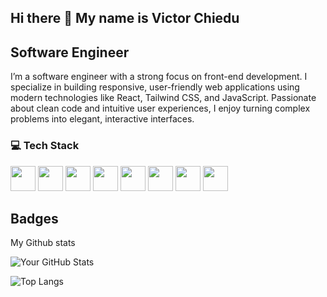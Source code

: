 ## Hi there 👋 My name is Victor Chiedu

## Software Engineer
I’m a software engineer with a strong focus on front-end development. I specialize in building responsive, user-friendly web applications using modern technologies like React, Tailwind CSS, and JavaScript. Passionate about clean code and intuitive user experiences, I enjoy turning complex problems into elegant, interactive interfaces.

### 💻 Tech Stack

<p align="left">
   <img src="https://cdn.jsdelivr.net/gh/devicons/devicon/icons/c/c-original.svg" width="40" />
  <img src="https://cdn.jsdelivr.net/gh/devicons/devicon/icons/python/python-original.svg" width="40" />
  <img src="https://cdn.jsdelivr.net/gh/devicons/devicon/icons/html5/html5-original.svg" width="40" />
  <img src="https://cdn.jsdelivr.net/gh/devicons/devicon/icons/css3/css3-original.svg" width="40" />
  <img src="https://cdn.jsdelivr.net/gh/devicons/devicon/icons/javascript/javascript-original.svg" width="40" />
  <img src="https://cdn.jsdelivr.net/gh/devicons/devicon/icons/react/react-original.svg" width="40" />
 <img src="https://cdn.jsdelivr.net/gh/devicons/devicon/icons/tailwindcss/tailwindcss-original.svg" width="40" />
 <img src="https://cdn.jsdelivr.net/gh/devicons/devicon/icons/nextjs/nextjs-original.svg" width="40" />
</p>

## Badges
My Github stats

![Your GitHub Stats](https://github-readme-stats.vercel.app/api?username=Epignosis1&show_icons=true&theme=radical)

![Top Langs](https://github-readme-stats.vercel.app/api/top-langs/?username=Epignosis1&layout=compact&theme=radical)


<!--
**Epignosis1/Epignosis1** is a ✨ _special_ ✨ repository because its `README.md` (this file) appears on your GitHub profile.

Here are some ideas to get you started:

- 🔭 I’m currently working on ...
- 🌱 I’m currently learning ...
- 👯 I’m looking to collaborate on ...
- 🤔 I’m looking for help with ...
- 💬 Ask me about ...
- 📫 How to reach me: ...
- 😄 Pronouns: ...
- ⚡ Fun fact: ...
-->
